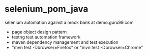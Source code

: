 # selenium_pom_java
selenium automation against a mock bank at demo.guru99.com
- page object design pattern
- testng test automation framework
- maven dependency management and test execution
- "mvn test -Dbrowser=Firefox" or "mvn test -Dbrowser=Chrome"